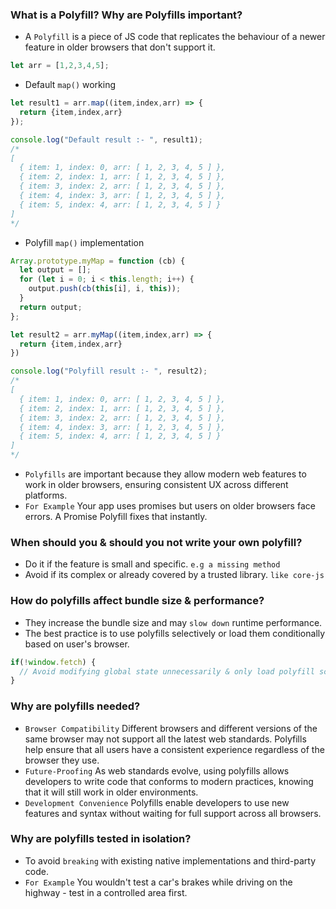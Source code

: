 ### What is a Polyfill? Why are Polyfills important?
- A `Polyfill` is a piece of JS code that replicates the behaviour of a newer feature in older browsers that don't support it.

```javascript
let arr = [1,2,3,4,5];
```

- Default `map()` working
```javascript
let result1 = arr.map((item,index,arr) => {
  return {item,index,arr}
});

console.log("Default result :- ", result1);
/*
[
  { item: 1, index: 0, arr: [ 1, 2, 3, 4, 5 ] },
  { item: 2, index: 1, arr: [ 1, 2, 3, 4, 5 ] },
  { item: 3, index: 2, arr: [ 1, 2, 3, 4, 5 ] },
  { item: 4, index: 3, arr: [ 1, 2, 3, 4, 5 ] },
  { item: 5, index: 4, arr: [ 1, 2, 3, 4, 5 ] } 
]
*/
```

- Polyfill `map()` implementation
```javascript
Array.prototype.myMap = function (cb) {
  let output = [];
  for (let i = 0; i < this.length; i++) {
    output.push(cb(this[i], i, this));
  }
  return output;
};

let result2 = arr.myMap((item,index,arr) => {
  return {item,index,arr}
})

console.log("Polyfill result :- ", result2);
/*
[
  { item: 1, index: 0, arr: [ 1, 2, 3, 4, 5 ] },
  { item: 2, index: 1, arr: [ 1, 2, 3, 4, 5 ] },
  { item: 3, index: 2, arr: [ 1, 2, 3, 4, 5 ] },
  { item: 4, index: 3, arr: [ 1, 2, 3, 4, 5 ] },
  { item: 5, index: 4, arr: [ 1, 2, 3, 4, 5 ] } 
]
*/
```

- `Polyfills` are important because they allow modern web features to work in older browsers, ensuring consistent UX across different platforms.
- `For Example` Your app uses promises but users on older browsers face errors. A Promise Polyfill fixes that instantly.

### When should you & should you not write your own polyfill? 
- Do it if the feature is small and specific. `e.g a missing method`
- Avoid if its complex or already covered by a trusted library. `like core-js`

### How do polyfills affect bundle size & performance?
- They increase the bundle size and may `slow down` runtime performance.
- The best practice is to use polyfills selectively or load them conditionally based on user's browser.

```javascript
if(!window.fetch) {
  // Avoid modifying global state unnecessarily & only load polyfill script here
}
```

### Why are polyfills needed?
- `Browser Compatibility` Different browsers and different versions of the same browser may not support all the latest web standards. Polyfills help ensure that all users have a consistent experience regardless of the browser they use.
- `Future-Proofing` As web standards evolve, using polyfills allows developers to write code that conforms to modern practices, knowing that it will still work in older environments.
- `Development Convenience` Polyfills enable developers to use new features and syntax without waiting for full support across all browsers.

### Why are polyfills tested in isolation?
- To avoid `breaking` with existing native implementations and third-party code.
- `For Example` You wouldn't test a car's brakes while driving on the highway - test in a controlled area first.